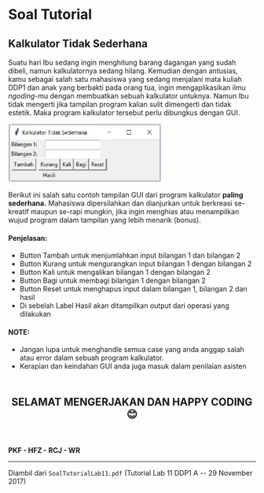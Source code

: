 # Soal Tutorial

## Kalkulator Tidak Sederhana

Suatu hari Ibu sedang ingin menghitung barang dagangan yang sudah
dibeli, namun kalkulatornya sedang hilang. Kemudian dengan antusias,
kamu sebagai salah satu mahasiswa yang sedang menjalani mata kuliah
DDP1 dan anak yang berbakti pada orang tua, ingin mengaplikasikan ilmu
*ngoding*-mu dengan membuatkan sebuah kalkulator untuknya. Namun Ibu
tidak mengerti jika tampilan program kalian sulit dimengerti dan tidak
estetik. Maka program kalkulator tersebut perlu dibungkus dengan GUI.

![kalkulator](image01.jpg)

Berikut ini salah satu contoh tampilan GUI dari program kalkulator **paling
sederhana.** Mahasiswa dipersilahkan dan dianjurkan untuk berkreasi
se-kreatif maupun se-rapi mungkin, jika ingin menghias atau menampilkan
wujud program dalam tampilan yang lebih menarik (bonus).

#### Penjelasan:
- Button Tambah untuk menjumlahkan input bilangan 1 dan bilangan 2
- Button Kurang untuk mengurangkan input bilangan 1 dengan bilangan 2
- Button Kali untuk mengalikan bilangan 1 dengan bilangan 2
- Button Bagi untuk membagi bilangan 1 dengan bilangan 2
- Button Reset untuk menghapus input dalam bilangan 1, bilangan 2 dan
  hasil
- Di sebelah Label Hasil akan ditampilkan output dari operasi yang
dilakukan

#### NOTE:
- Jangan lupa untuk menghandle semua case yang anda anggap salah
  atau error dalam sebuah program kalkulator.
- Kerapian dan keindahan GUI anda juga masuk dalam penilaian asisten

<br>

<p style="text-align: center; font-size: 1.5em;"><strong>SELAMAT MENGERJAKAN
DAN HAPPY CODING 😊</strong></p>

<br>

**PKF - HFZ - RCJ - WR**

---

Diambil dari `SoalTutorialLab11.pdf` (Tutorial Lab 11 DDP1 A
\-- 29 November 2017)